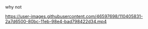 why not

https://user-images.githubusercontent.com/46597698/110405831-2a7d6500-80bc-11eb-98e4-bad798422d34.mp4

